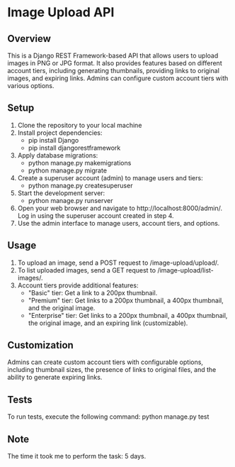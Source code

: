 # Image Upload API
## Overview
This is a Django REST Framework-based API that allows users to upload images in PNG or JPG format. It also provides features based on different account tiers, including generating thumbnails, providing links to original images, and expiring links. Admins can configure custom account tiers with various options.

## Setup
1. Clone the repository to your local machine
2. Install project dependencies:
   - pip install Django
   - pip install djangorestframework
3. Apply database migrations:
   - python manage.py makemigrations
   - python manage.py migrate
4. Create a superuser account (admin) to manage users and tiers:
   - python manage.py createsuperuser
5. Start the development server:
   - python manage.py runserver
6. Open your web browser and navigate to http://localhost:8000/admin/. Log in using the superuser account created in step 4.
7. Use the admin interface to manage users, account tiers, and options.

## Usage
1. To upload an image, send a POST request to /image-upload/upload/.
2. To list uploaded images, send a GET request to /image-upload/list-images/.
3. Account tiers provide additional features:
   - "Basic" tier: Get a link to a 200px thumbnail.
   - "Premium" tier: Get links to a 200px thumbnail, a 400px thumbnail, and the original image.
   - "Enterprise" tier: Get links to a 200px thumbnail, a 400px thumbnail, the original image, and an expiring link (customizable).

## Customization
Admins can create custom account tiers with configurable options, including thumbnail sizes, the presence of links to original files, and the ability to generate expiring links.

## Tests
To run tests, execute the following command:
python manage.py test

## Note
The time it took me to perform the task: 5 days.
